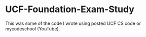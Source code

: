 # UCF-Foundation-Exam-Study
This was some of the code I wrote using posted UCF CS code or mycodeschool (YouTube).
